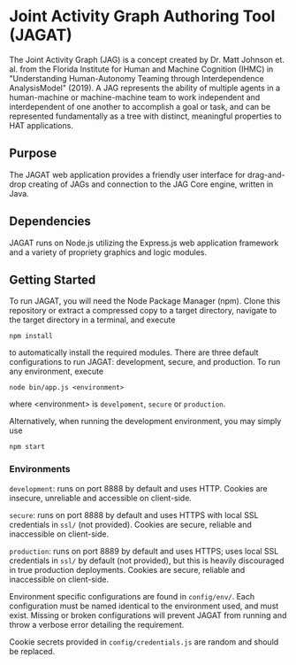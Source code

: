 # Joint Activity Graph Authoring Tool (JAGAT)

The Joint Activity Graph (JAG) is a concept created by Dr. Matt Johnson et. al. from the Florida Institute for Human and Machine Cognition (IHMC) in "Understanding Human-Autonomy Teaming through Interdependence AnalysisModel" (2019). A JAG represents the ability of multiple agents in a human-machine or machine-machine team to work independent and interdependent of one another to accomplish a goal or task, and can be represented fundamentally as a tree with distinct, meaningful properties to HAT applications.

## Purpose

The JAGAT web application provides a friendly user interface for drag-and-drop creating of JAGs and connection to the JAG Core engine, written in Java.

## Dependencies

JAGAT runs on Node.js utilizing the Express.js web application framework and a variety of propriety graphics and logic modules.

## Getting Started

To run JAGAT, you will need the Node Package Manager (npm). Clone this repository or extract a compressed copy to a target directory, navigate to the target directory in a terminal, and execute

`npm install`

to automatically install the required modules. There are three default configurations to run JAGAT: development, secure, and production. To run any environment, execute

`node bin/app.js <environment>`

where \<environment> is `develpoment`, `secure` or `production`.

Alternatively, when running the development environment, you may simply use

`npm start`

### Environments

`development`: runs on port 8888 by default and uses HTTP. Cookies are insecure, unreliable and accessible on client-side.

`secure`: runs on port 8888 by default and uses HTTPS with local SSL credentials in `ssl/` (not provided). Cookies are secure, reliable and inaccessible on client-side.

`production`: runs on port 8889 by default and uses HTTPS; uses local SSL credentials in `ssl/` by default (not provided), but this is heavily discouraged in true production deployments. Cookies are secure, reliable and inaccessible on client-side.

Environment specific configurations are found in `config/env/`. Each configuration must be named identical to the environment used, and must exist. Missing or broken configurations will prevent JAGAT from running and throw a verbose error detailing the requirement.

Cookie secrets provided in `config/credentials.js` are random and should be replaced.